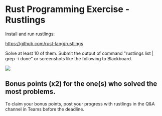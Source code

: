 # Rust Programming Exercise - Rustlings

Install and run rustlings:

https://github.com/rust-lang/rustlings

Solve at least 10 of them. Submit the output of command "rustlings list | grep -i done" or screenshots like the following to Blackboard.  

![](https://imgur.com/m3QcO6e.png)

## Bonus points (x2) for the one(s) who solved the most problems.

To claim your bonus points, post your progress with rustlings in the Q&A channel in Teams before the deadline.


